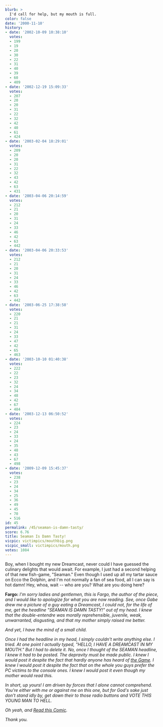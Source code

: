 ```yaml
---
blurb: >
  I'd call for help, but my mouth is full.
color: false
date: '2000-11-10'
history:
- date: '2002-10-09 10:38:10'
  votes:
  - 199
  - 19
  - 20
  - 30
  - 22
  - 31
  - 40
  - 39
  - 60
  - 409
- date: '2002-12-19 15:09:33'
  votes:
  - 207
  - 20
  - 20
  - 31
  - 22
  - 32
  - 42
  - 40
  - 61
  - 424
- date: '2003-02-04 18:29:01'
  votes:
  - 209
  - 20
  - 20
  - 31
  - 22
  - 32
  - 43
  - 42
  - 63
  - 431
- date: '2003-04-06 20:14:59'
  votes:
  - 212
  - 21
  - 20
  - 31
  - 24
  - 33
  - 46
  - 42
  - 63
  - 442
- date: '2003-04-06 20:33:53'
  votes:
  - 212
  - 21
  - 20
  - 31
  - 24
  - 33
  - 46
  - 42
  - 63
  - 442
- date: '2003-06-25 17:38:58'
  votes:
  - 220
  - 21
  - 21
  - 31
  - 24
  - 33
  - 47
  - 42
  - 65
  - 463
- date: '2003-10-10 01:40:38'
  votes:
  - 222
  - 22
  - 23
  - 32
  - 24
  - 34
  - 48
  - 42
  - 67
  - 484
- date: '2003-12-13 06:50:52'
  votes:
  - 224
  - 23
  - 24
  - 33
  - 24
  - 35
  - 48
  - 43
  - 67
  - 498
- date: '2009-12-09 15:45:37'
  votes:
  - 238
  - 23
  - 24
  - 34
  - 25
  - 36
  - 49
  - 45
  - 70
  - 516
id: 45
permalink: /45/seaman-is-damn-tasty/
score: 6.76
title: Seaman Is Damn Tasty!
vicpic: victimpics/mouthbig.png
vicpic_small: victimpics/mouth.png
votes: 1084
---
```


Boy, when I bought my new Dreamcast, never could I have guessed the
culinary delights that would await. For example, I just had a second
helping of that new fish-game, "Seaman." Even though I used up all my
tartar sauce on Ecco the Dolphin, and I'm not normally a fan of sea
food, all I can say is hot damn! Hey, whoa, wait -- who are you? What
are you doing here?

**Fargo:** *I'm sorry ladies and gentlemen, this is Fargo, the author of
the piece, and I would like to apologize for what you are now reading.
See, once Gabe drew me a picture of a guy eating a Dreamcast, I could
not, for the life of me, get the headline "SEAMAN IS DAMN TASTY!" out of
my head. I knew that the double-entendre was morally reprehensible,
juvenile, weak, unwarranted, disgusting, and that my mother simply
raised me better.*

*And yet, I have the mind of a small child.*

*Once I had the headline in my head, I simply couldn't write anything
else. I tried. At one point I actually typed, "HELLO, I HAVE A DREAMCAST
IN MY MOUTH." But I had to delete it. No, once I thought of the SEAMAN
headline, I knew it had to be posted. The depravity must be made public.
I knew I would post it despite the fact that hardly anyone has heard of
[the
Game](https://web.archive.org/web/20001110000000/http://planetdreamcast.com/games/reviews/seaman/).
I knew I would post it despite the fact that on the whole you guys
prefer the PC victims to the console ones. I knew I would post it even
though my mother would read this.*

*In short, up yours! I am driven by forces that I alone cannot
comprehend. You're either with me or against me on this one, but for
God's sake just don't stand idly by, get down their to those radio
buttons and VOTE THIS YOUNG MAN TO HELL.*

*Oh yeah, and [Read this
Comic](https://web.archive.org/web/20001110000000/http://www.gamespy.com/comics/november00/angst9/).*

*Thank you.*